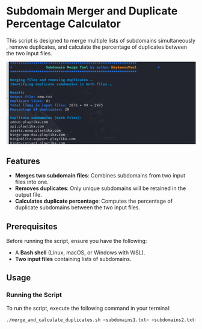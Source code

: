 # Subdomain Merger and Duplicate Percentage Calculator

This script is designed to merge multiple lists of subdomains simultaneously , remove duplicates, and calculate the percentage of duplicates between the two input files.

![Sample Image](view.png)

## Features
- **Merges two subdomain files**: Combines subdomains from two input files into one.
- **Removes duplicates**: Only unique subdomains will be retained in the output file.
- **Calculates duplicate percentage**: Computes the percentage of duplicate subdomains between the two input files.

## Prerequisites
Before running the script, ensure you have the following:
- A **Bash shell** (Linux, macOS, or Windows with WSL).
- **Two input files** containing lists of subdomains.

## Usage

### Running the Script

To run the script, execute the following command in your terminal:

```bash
./merge_and_calculate_duplicates.sh <subdomains1.txt> <subdomains2.txt> <subdomain....txt> <output_file.txt>
